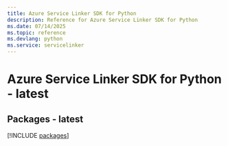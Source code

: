 ```yaml
---
title: Azure Service Linker SDK for Python
description: Reference for Azure Service Linker SDK for Python
ms.date: 07/14/2025
ms.topic: reference
ms.devlang: python
ms.service: servicelinker
---
```

# Azure Service Linker SDK for Python - latest
## Packages - latest
[!INCLUDE [packages](service-linker-index.md)]